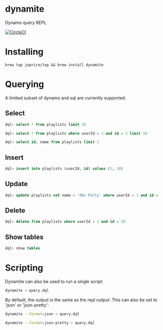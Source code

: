 # dynamite
Dynamo query REPL

[![CircleCI](https://circleci.com/gh/joprice/dynamite/tree/master.svg?style=svg)](https://circleci.com/gh/joprice/dynamite/tree/master)

# Installing

`brew tap joprice/tap && brew install dynamite`

# Querying

A limited subset of dynamo and sql are currently supported:

## Select

```sql
dql> select * from playlists limit 10
```

```sql
dql> select * from playlists where userId = 1 and id = 2 limit 10
```

```sql
dql> select id, name from playlists limit 1
```

## Insert

```sql
dql> insert into playlists (userId, id) values (1, 10)
```
## Update

```sql
dql> update playlists set name = '80s Party' where userId = 1 and id = 10
```

## Delete

```sql
dql> delete from playlists where userId = 1 and id = 10
```

## Show tables

```sql
dql> show tables
```

# Scripting

Dynamite can also be used to run a single script:

```bash
dynamite < query.dql 
```

By default, the output is the same as the repl output. This can also be set
to 'json' or 'json-pretty':

```bash
dynamite --format=json < query.dql 

dynamite --format=json-pretty < query.dql 
```



